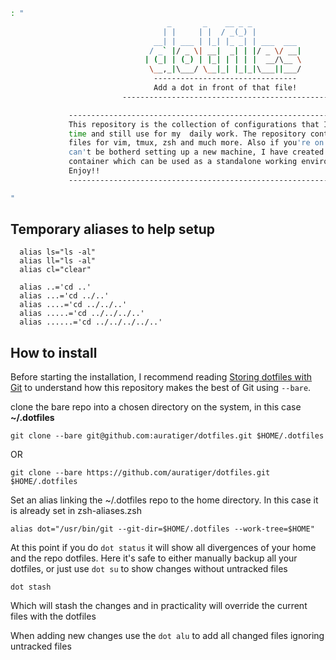 ```bash
: "
                                   _       _    __ _ _
                                  | |     | |  / _(_) |
                                __| | ___ | |_| |_ _| | ___  ___
                               / _` |/ _ \| __|  _| | |/ _ \/ __|
                              | (_| | (_) | |_| | | | |  __/\__ \
                               \__,_|\___/ \__|_| |_|_|\___||___/
                                --------------------------------
                                Add a dot in front of that file!
                         ----------------------------------------------

             -----------------------------------------------------------------------
             This repository is the collection of configurations that I learned over
             time and still use for my  daily work. The repository contains  configs
             files for vim, tmux, zsh and much more. Also if you're on windows or
             can't be botherd setting up a new machine, I have created a Dockerfile
             container which can be used as a standalone working environment.
             Enjoy!!
             -----------------------------------------------------------------------

"
```

## Temporary aliases to help setup

      alias ls="ls -al"
      alias ll="ls -al"
      alias cl="clear"

      alias ..='cd ..'
      alias ...='cd ../..'
      alias ....='cd ../../..'
      alias .....='cd ../../../..'
      alias ......='cd ../../../../..'

## How to install

Before starting the installation, I recommend reading [Storing dotfiles with Git](https://engineeringwith.kalkayan.io/series/developer-experience/storing-dotfiles-with-git-this-is-the-way/?utm_source=github.com) to understand how this repository makes the best of Git using `--bare`.

clone the bare repo into a chosen directory on the system, in this case **~/.dotfiles**

`git clone --bare git@github.com:auratiger/dotfiles.git $HOME/.dotfiles`

OR

`git clone --bare https://github.com/auratiger/dotfiles.git $HOME/.dotfiles`

Set an alias linking the ~/.dotfiles repo to the home directory. In this case it is already set in
zsh-aliases.zsh

`alias dot="/usr/bin/git --git-dir=$HOME/.dotfiles --work-tree=$HOME"`

At this point if you do `dot status` it will show all divergences of your home and the repo
dotfiles. Here it's safe to either manually backup all your dotfiles, or just
use `dot su` to show changes without untracked files

`dot stash`

Which will stash the changes and in practicality will override the current files with the dotfiles

When adding new changes use the `dot alu` to add all changed files ignoring untracked files
